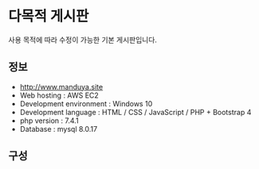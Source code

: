 # 다목적 게시판
 사용 목적에 따라 수정이 가능한 기본 게시판입니다.

## 정보
- http://www.manduya.site
- Web hosting : AWS EC2
- Development environment : Windows 10
- Development language : HTML / CSS / JavaScript / PHP + Bootstrap 4 
- php version : 7.4.1
- Database : mysql 8.0.17

## 구성

